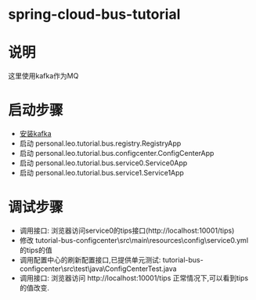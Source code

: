 # spring-cloud-bus-tutorial
# 说明
这里使用kafka作为MQ
# 启动步骤
- [安装kafka](http://kafka.apache.org/quickstart)
- 启动 personal.leo.tutorial.bus.registry.RegistryApp
- 启动 personal.leo.tutorial.bus.configcenter.ConfigCenterApp
- 启动 personal.leo.tutorial.bus.service0.Service0App
- 启动 personal.leo.tutorial.bus.service1.Service1App
# 调试步骤
- 调用接口: 浏览器访问service0的tips接口(http://localhost:10001/tips) 
- 修改 tutorial-bus-configcenter\src\main\resources\config\service0.yml 的tips的值
- 调用配置中心的刷新配置接口,已提供单元测试: tutorial-bus-configcenter\src\test\java\ConfigCenterTest.java 
- 调用接口: 浏览器访问 http://localhost:10001/tips  正常情况下,可以看到tips的值改变.
